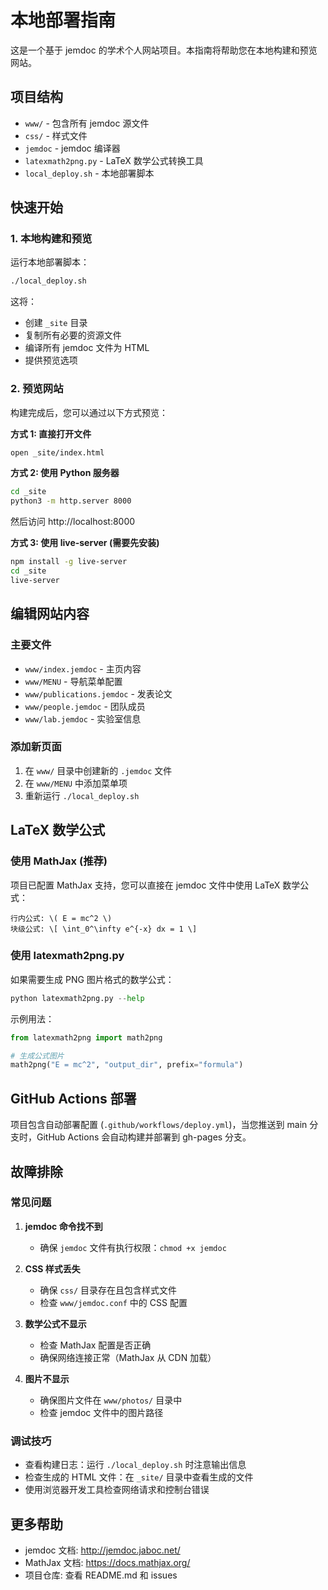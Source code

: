 # 本地部署指南

这是一个基于 jemdoc 的学术个人网站项目。本指南将帮助您在本地构建和预览网站。

## 项目结构

- `www/` - 包含所有 jemdoc 源文件
- `css/` - 样式文件
- `jemdoc` - jemdoc 编译器
- `latexmath2png.py` - LaTeX 数学公式转换工具
- `local_deploy.sh` - 本地部署脚本

## 快速开始

### 1. 本地构建和预览

运行本地部署脚本：

```bash
./local_deploy.sh
```

这将：
- 创建 `_site` 目录
- 复制所有必要的资源文件
- 编译所有 jemdoc 文件为 HTML
- 提供预览选项

### 2. 预览网站

构建完成后，您可以通过以下方式预览：

**方式 1: 直接打开文件**
```bash
open _site/index.html
```

**方式 2: 使用 Python 服务器**
```bash
cd _site
python3 -m http.server 8000
```
然后访问 http://localhost:8000

**方式 3: 使用 live-server (需要先安装)**
```bash
npm install -g live-server
cd _site
live-server
```

## 编辑网站内容

### 主要文件

- `www/index.jemdoc` - 主页内容
- `www/MENU` - 导航菜单配置
- `www/publications.jemdoc` - 发表论文
- `www/people.jemdoc` - 团队成员
- `www/lab.jemdoc` - 实验室信息

### 添加新页面

1. 在 `www/` 目录中创建新的 `.jemdoc` 文件
2. 在 `www/MENU` 中添加菜单项
3. 重新运行 `./local_deploy.sh`

## LaTeX 数学公式

### 使用 MathJax (推荐)

项目已配置 MathJax 支持，您可以直接在 jemdoc 文件中使用 LaTeX 数学公式：

```
行内公式: \( E = mc^2 \)
块级公式: \[ \int_0^\infty e^{-x} dx = 1 \]
```

### 使用 latexmath2png.py

如果需要生成 PNG 图片格式的数学公式：

```python
python latexmath2png.py --help
```

示例用法：
```python
from latexmath2png import math2png

# 生成公式图片
math2png("E = mc^2", "output_dir", prefix="formula")
```

## GitHub Actions 部署

项目包含自动部署配置 (`.github/workflows/deploy.yml`)，当您推送到 main 分支时，GitHub Actions 会自动构建并部署到 gh-pages 分支。

## 故障排除

### 常见问题

1. **jemdoc 命令找不到**
   - 确保 `jemdoc` 文件有执行权限：`chmod +x jemdoc`

2. **CSS 样式丢失**
   - 确保 `css/` 目录存在且包含样式文件
   - 检查 `www/jemdoc.conf` 中的 CSS 配置

3. **数学公式不显示**
   - 检查 MathJax 配置是否正确
   - 确保网络连接正常（MathJax 从 CDN 加载）

4. **图片不显示**
   - 确保图片文件在 `www/photos/` 目录中
   - 检查 jemdoc 文件中的图片路径

### 调试技巧

- 查看构建日志：运行 `./local_deploy.sh` 时注意输出信息
- 检查生成的 HTML 文件：在 `_site/` 目录中查看生成的文件
- 使用浏览器开发工具检查网络请求和控制台错误

## 更多帮助

- jemdoc 文档: http://jemdoc.jaboc.net/
- MathJax 文档: https://docs.mathjax.org/
- 项目仓库: 查看 README.md 和 issues 